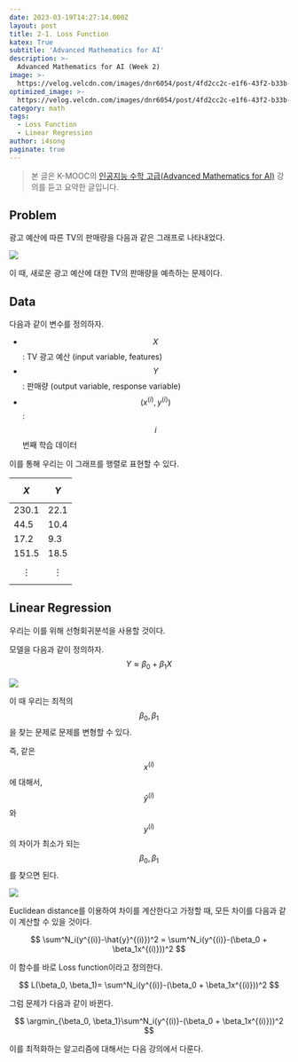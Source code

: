 ```yaml
---
date: 2023-03-19T14:27:14.000Z
layout: post
title: 2-1. Loss Function
katex: True
subtitle: 'Advanced Mathematics for AI'
description: >-
  Advanced Mathematics for AI (Week 2)
image: >-
  https://velog.velcdn.com/images/dnr6054/post/4fd2cc2c-e1f6-43f2-b33b-d3479718c2a7/image.png
optimized_image: >-
  https://velog.velcdn.com/images/dnr6054/post/4fd2cc2c-e1f6-43f2-b33b-d3479718c2a7/image.png
category: math
tags:
  - Loss Function
  - Linear Regression
author: i4song
paginate: true
---
```


> 본 글은 K-MOOC의 [인공지능 수학 고급(Advanced Mathematics for AI)](http://www.kmooc.kr/courses/course-v1:SKKUk+SKKU_60+2023_T1/course/) 강의를 듣고 요약한 글입니다. 

## Problem

광고 예산에 따른 TV의 판매량을 다음과 같은 그래프로 나타내었다. 

![](https://velog.velcdn.com/images/dnr6054/post/33a29cdd-05ef-4a79-bf02-78fa2de93328/image.png)

이 때, 새로운 광고 예산에 대한 TV의 판매량을 예측하는 문제이다.

## Data

다음과 같이 변수를 정의하자.

- $$X$$: TV 광고 예산 (input variable, features)
- $$Y$$: 판매량 (output variable, response variable)
- $$(x^{(i)}, y^{(i)})$$: $$i$$번째 학습 데이터

이를 통해 우리는 이 그래프를 행렬로 표현할 수 있다.

|$$X$$|$$Y$$|
|-|-|
|230.1|22.1|
|44.5|10.4|
|17.2|9.3|
|151.5|18.5|
|$$\vdots$$|$$\vdots$$|

## Linear Regression

우리는 이를 위해 선형회귀분석을 사용할 것이다.

모델을 다음과 같이 정의하자. $$Y \approx \beta_0 + \beta_1X$$

![](https://velog.velcdn.com/images/dnr6054/post/ed777064-0ef4-48ee-b29e-11f55069f9ee/image.png)

이 때 우리는 최적의 $$\beta_0, \beta_1$$을 찾는 문제로 문제를 변형할 수 있다.

즉, 같은 $$x^{(i)}$$에 대해서, $$\hat{y}^{(i)}$$ 와 $$y^{(i)}$$ 의 차이가 최소가 되는 $$\beta_0, \beta_1$$를 찾으면 된다.

![](https://velog.velcdn.com/images/dnr6054/post/9088a527-a3df-4363-a269-64fc5a0145ec/image.png)

Euclidean distance를 이용하여 차이를 계산한다고 가정할 때, 모든 차이를 다음과 같이 계산할 수 있을 것이다.

$$
\sum^N_i(y^{(i)}-\hat{y}^{(i)})^2 = \sum^N_i(y^{(i)}-(\beta_0 + \beta_1x^{(i)}))^2
$$

이 함수를 바로 Loss function이라고 정의한다. 

$$
L(\beta_0, \beta_1)= \sum^N_i(y^{(i)}-(\beta_0 + \beta_1x^{(i)}))^2
$$

그럼 문제가 다음과 같이 바뀐다. 

$$
\argmin_{\beta_0, \beta_1}\sum^N_i(y^{(i)}-(\beta_0 + \beta_1x^{(i)}))^2
$$

이를 최적화하는 알고리즘에 대해서는 다음 강의에서 다룬다.